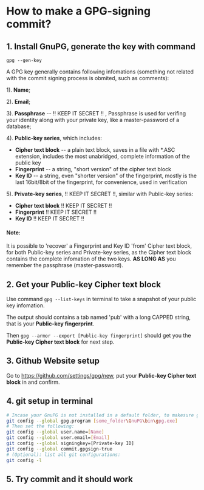 # How to make a GPG-signing commit?

## 1. Install GnuPG, generate the key with command
`gpg --gen-key`

A GPG key generally contains following infomations (something not related with the commit signing process is obmited, such as comments):

1). **Name**;

2). **Email**;

3). **Passphrase** -- !! KEEP IT SECRET !! , Passphrase is used for verifing your identity along with your private key, like a master-password of a database;

4). **Public-key series**, which includes:
- **Cipher text block** -- a plain text block, saves in a file with *.ASC extension, includes the most unabridged, complete information of the public key
- **Fingerprint** -- a string, "short version" of the cipher text block
- **Key ID** -- a string, even "shorter version" of the fingerprint, mostly is the last 16bit/8bit of the fingerprint, for convenience, used in verification

5). **Private-key series**, !! KEEP IT SECRET !!, similar with Public-key series:
- **Cipher text block** !! KEEP IT SECRET !!
- **Fingerprint** !! KEEP IT SECRET !!
- **Key ID** !! KEEP IT SECRET !!

#### Note:
It is possible to 'recover' a Fingerprint and Key ID 'from' Cipher text block, for both Public-key series and Private-key series, as the Cipher text block contains the complete infomation of the two keys. **AS LONG AS** you remember the passphrase (master-password).

## 2. Get your Public-key Cipher text block
Use command `gpg --list-keys` in terminal to take a snapshot of your public key infomation.

The output should contains a tab named 'pub' with a long CAPPED string, that is your **Public-key fingerprint**.

Then `gpg --armor --export [Public-key fingerprint]` should get you the **Public-key Cipher text block** for next step.

## 3. Github Website setup
Go to https://github.com/settings/gpg/new, put your **Public-key Cipher text block** in and confirm.

## 4. git setup in terminal
``` sh
# Incase your GnuPG is not installed in a default folder, to makesure git can found the gpg executive, you need to set before use:
git config --global gpg.program [some_folder\GnuPG\bin\gpg.exe]
# Then set the following:
git config --global user.name=[Name]
git config --global user.email=[Email]
git config --global signingkey=[Private-key ID]
git config --global commit.gpgsign-true
# (Optional): list all git configurations:
git config -l
```
## 5. Try commit and it should work
